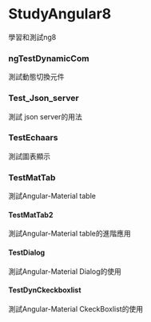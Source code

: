 # StudyAngular8
學習和測試ng8

### ngTestDynamicCom

測試動態切換元件

### Test_Json_server

測試 json server的用法

### TestEchaars

測試圖表顯示

### TestMatTab

測試Angular-Material table

#### TestMatTab2

測試Angular-Material table的進階應用

#### TestDialog

測試Angular-Material Dialog的使用

#### TestDynCkeckboxlist

測試Angular-Material CkeckBoxlist的使用